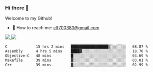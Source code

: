 ### Hi there 👋

<!--
**clingfei/clingfei** is a ✨ _special_ ✨ repository because its `README.md` (this file) appears on your GitHub profile.

Here are some ideas to get you started:

- 🔭 I’m currently working on ...
- 🌱 I’m currently learning ...
- 👯 I’m looking to collaborate on ...
- 🤔 I’m looking for help with ...
- 💬 Ask me about ...
- 📫 How to reach me: ...
- 😄 Pronouns: ...
- ⚡ Fun fact: ...
-->
Welcome to my Github!
- 📧 How to reach me: clf700383@gmail.com

<a href="https://github.com/anuraghazra/github-readme-stats">
  <img src="https://github-readme-stats.vercel.app/api?username=clingfei&count_private=true&show_icons=true&include_all_commits=true&line_height=21&hide_border=true&repo=github-readme-stats" />
</a>
<a href="https://github.com/anuraghazra/convoychat">
  <img src="https://github-readme-stats.vercel.app/api/top-langs/?username=clingfei&hide=Tcl,Perl,Makefile,CSS,HTML,Yacc,Lex,Verilog&langs_count=6&layout=compact&hide_border=true&repo=convoychat" />
</a>

<!--START_SECTION:waka-->

```txt
C             15 hrs 2 mins   █████████████████▒░░░░░░░   68.87 %
Assembly      4 hrs 5 mins    ████▓░░░░░░░░░░░░░░░░░░░░   18.70 %
Objective-C   48 mins         █░░░░░░░░░░░░░░░░░░░░░░░░   03.69 %
Makefile      39 mins         ▓░░░░░░░░░░░░░░░░░░░░░░░░   03.01 %
C++           39 mins         ▓░░░░░░░░░░░░░░░░░░░░░░░░   02.99 %
```

<!--END_SECTION:waka-->
